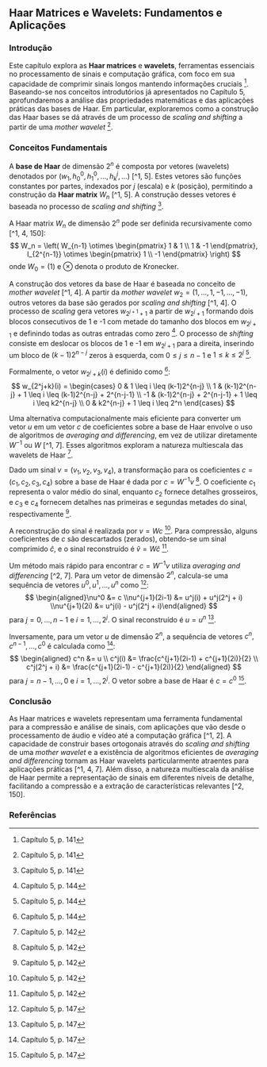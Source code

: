 ## Haar Matrices e Wavelets: Fundamentos e Aplicações

### Introdução
Este capítulo explora as **Haar matrices** e **wavelets**, ferramentas essenciais no processamento de sinais e computação gráfica, com foco em sua capacidade de comprimir sinais longos mantendo informações cruciais [^1]. Baseando-se nos conceitos introdutórios já apresentados no Capítulo 5, aprofundaremos a análise das propriedades matemáticas e das aplicações práticas das bases de Haar. Em particular, exploraremos como a construção das Haar bases se dá através de um processo de *scaling and shifting* a partir de uma *mother wavelet* [^1].

### Conceitos Fundamentais
A **base de Haar** de dimensão $2^n$ é composta por vetores (wavelets) denotados por $(w_1, h_{0}^{0}, h_{1}^{0}, ..., h_{k}^{j}, ...)$ [^1, 5]. Estes vetores são funções constantes por partes, indexados por $j$ (escala) e $k$ (posição), permitindo a construção da **Haar matrix** $W_n$ [^1, 5]. A construção desses vetores é baseada no processo de *scaling and shifting* [^1].

A Haar matrix $W_n$ de dimensão $2^n$ pode ser definida recursivamente como [^1, 4, 150]:
$$
W_n = \left( W_{n-1} \otimes \begin{pmatrix} 1 & 1 \\ 1 & -1 \end{pmatrix}, I_{2^{n-1}} \otimes \begin{pmatrix} 1 \\ -1 \end{pmatrix} \right)
$$
onde $W_0 = (1)$ e $\otimes$ denota o produto de Kronecker.

A construção dos vetores da base de Haar é baseada no conceito de *mother wavelet* [^1, 4]. A partir da *mother wavelet* $w_2 = (1, ..., 1, -1, ..., -1)$, outros vetores da base são gerados por *scaling and shifting* [^1, 4]. O processo de *scaling* gera vetores $w_{2^{j+1}+1}$ a partir de $w_{2^j+1}$ formando dois blocos consecutivos de 1 e -1 com metade do tamanho dos blocos em $w_{2^j+1}$ e definindo todas as outras entradas como zero [^4]. O processo de *shifting* consiste em deslocar os blocos de 1 e -1 em $w_{2^j+1}$ para a direita, inserindo um bloco de $(k-1)2^{n-j}$ zeros à esquerda, com $0 \leq j \leq n-1$ e $1 \leq k \leq 2^j$ [^4].

Formalmente, o vetor $w_{2^j+k}(i)$ é definido como [^4]:
$$
w_{2^j+k}(i) =
\begin{cases}
0 & 1 \leq i \leq (k-1)2^{n-j} \\
1 & (k-1)2^{n-j} + 1 \leq i \leq (k-1)2^{n-j} + 2^{n-j-1} \\
-1 & (k-1)2^{n-j} + 2^{n-j-1} + 1 \leq i \leq k2^{n-j} \\
0 & k2^{n-j} + 1 \leq i \leq 2^n
\end{cases}
$$

Uma alternativa computacionalmente mais eficiente para converter um vetor $u$ em um vetor $c$ de coeficientes sobre a base de Haar envolve o uso de algoritmos de *averaging and differencing*, em vez de utilizar diretamente $W^{-1}$ ou $W$ [^1, 7]. Esses algoritmos exploram a natureza multiescala das wavelets de Haar [^2].

Dado um sinal $v = (v_1, v_2, v_3, v_4)$, a transformação para os coeficientes $c = (c_1, c_2, c_3, c_4)$ sobre a base de Haar é dada por $c = W^{-1}v$ [^2]. O coeficiente $c_1$ representa o valor médio do sinal, enquanto $c_2$ fornece detalhes grosseiros, e $c_3$ e $c_4$ fornecem detalhes nas primeiras e segundas metades do sinal, respectivamente [^2].

A reconstrução do sinal é realizada por $v = Wc$ [^2]. Para compressão, alguns coeficientes de $c$ são descartados (zerados), obtendo-se um sinal comprimido $\hat{c}$, e o sinal reconstruído é $\hat{v} = W\hat{c}$ [^2].

Um método mais rápido para encontrar $c = W^{-1}v$ utiliza *averaging and differencing* [^2, 7]. Para um vetor de dimensão $2^n$, calcula-se uma sequência de vetores $u^0, u^1, ..., u^n$ como [^7]:
$$
\begin{aligned}\nu^0 &= c \\nu^{j+1}(2i-1) &= u^j(i) + u^j(2^j + i) \\nu^{j+1}(2i) &= u^j(i) - u^j(2^j + i)\end{aligned}
$$
para $j = 0, ..., n-1$ e $i = 1, ..., 2^j$. O sinal reconstruído é $u = u^n$ [^7].

Inversamente, para um vetor $u$ de dimensão $2^n$, a sequência de vetores $c^n, c^{n-1}, ..., c^0$ é calculada como [^7]:
$$
\begin{aligned}
c^n &= u \\
c^j(i) &= \frac{c^{j+1}(2i-1) + c^{j+1}(2i)}{2} \\
c^j(2^j + i) &= \frac{c^{j+1}(2i-1) - c^{j+1}(2i)}{2}
\end{aligned}
$$
para $j = n-1, ..., 0$ e $i = 1, ..., 2^j$. O vetor sobre a base de Haar é $c = c^0$ [^7].

### Conclusão
As Haar matrices e wavelets representam uma ferramenta fundamental para a compressão e análise de sinais, com aplicações que vão desde o processamento de áudio e vídeo até a computação gráfica [^1, 2]. A capacidade de construir bases ortogonais através do *scaling and shifting* de uma *mother wavelet* e a existência de algoritmos eficientes de *averaging and differencing* tornam as Haar wavelets particularmente atraentes para aplicações práticas [^1, 4, 7]. Além disso, a natureza multiescala da análise de Haar permite a representação de sinais em diferentes níveis de detalhe, facilitando a compressão e a extração de características relevantes [^2, 150].

### Referências
[^1]: Capítulo 5, p. 141
[^2]: Capítulo 5, p. 142
[^4]: Capítulo 5, p. 144
[^5]: Capítulo 5, p. 145
[^7]: Capítulo 5, p. 147
[^150]: Capítulo 5, p. 150
<!-- END -->